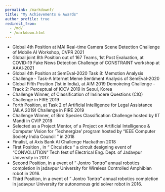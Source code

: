 ```yaml
---
permalink: /markdownf/
title: "My Achievements & Awards"
author_profile: true
redirect_from: 
  - /md/
  - /markdown.html
---
```


* Global 4th Position at MAI Real-time Camera Scene Detection Challenge of Mobile AI Workshop, CVPR 2021
* Global joint 8th Position out of 167 Teams, 1st Post Evaluation, at COVID‑19 Fake News Detection Challenge of CONSTRAINT workshop at AAAI‑2021
* Global 4th Position at SemEval-2020 Task 8: Memotion Analysis Challenge - Task-A Internet Meme Sentiment Analysis of SemEval-2020
* Global Fifth Position (1st in India), at AIM 2019 Demoireing Challenge - Track 2: Perceptual of ICCV 2019 in Seoul, Korea
* Challenge Winner, of Classification of Insincere Questions (CIQ) Challenge in FIRE 2019
* Forth Position, at Task 2 of Artificial Intelligence for Legal Assistance (AILA 2019) Challenge in FIRE 2019
* Challenge Winner, of Bird Species Classification Challenge hosted by IIT Mandi in CVIP 2018
* Selected as a Project Mentor, of a Project on Artificial Intelligence & Computer Vision for ‘Technergize’
program hosted by “IEEE Computer Society India Council “ in 2018
* Finalist, at Axis Bank AI Challenge Hackathon 2018
* First Position , in “ Circuistics “ a circuit designing event of “CONVOLUTION” Tech fest of Electrical Eng.
Dept. of Jadavpur University in 2017.
* Second Position, in a event of “ Jontro Tontro” annual robotics completion in jadavpur University for
Wireless Controlled Amphibian robot in 2016.
* Third Position, in a event of “ Jontro Tontro” annual robotics completion in jadavpur University for
autonomous grid solver robot in 2016.

